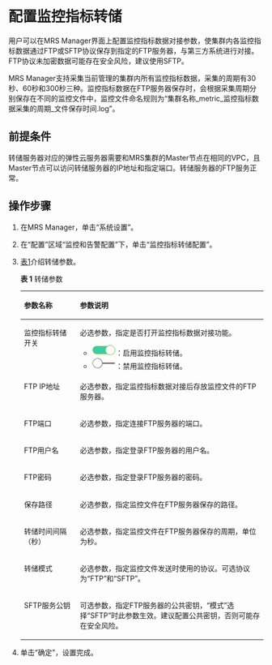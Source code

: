 # 配置监控指标转储<a name="ZH-CN_TOPIC_0035209602"></a>

用户可以在MRS Manager界面上配置监控指标数据对接参数，使集群内各监控指标数据通过FTP或SFTP协议保存到指定的FTP服务器，与第三方系统进行对接。FTP协议未加密数据可能存在安全风险，建议使用SFTP。

MRS Manager支持采集当前管理的集群内所有监控指标数据，采集的周期有30秒、60秒和300秒三种。监控指标数据在FTP服务器保存时，会根据采集周期分别保存在不同的监控文件中，监控文件命名规则为“集群名称\_metric\_监控指标数据采集的周期\_文件保存时间.log”。

## 前提条件<a name="section2983909112539"></a>

转储服务器对应的弹性云服务器需要和MRS集群的Master节点在相同的VPC，且Master节点可以访问转储服务器的IP地址和指定端口。转储服务器的FTP服务正常。

## 操作步骤<a name="section29057994114859"></a>

1.  在MRS Manager，单击“系统设置”。
2.  在“配置”区域“监控和告警配置”下，单击“监控指标转储配置”。
3.  [表1](#table50198556114935)介绍转储参数。

    **表 1**  转储参数

    <a name="table50198556114935"></a>
    <table><thead align="left"><tr id="row43176547114935"><th class="cellrowborder" valign="top" width="23%" id="mcps1.2.3.1.1"><p id="p7639382114935"><a name="p7639382114935"></a><a name="p7639382114935"></a>参数名称</p>
    </th>
    <th class="cellrowborder" valign="top" width="77%" id="mcps1.2.3.1.2"><p id="p14810243114935"><a name="p14810243114935"></a><a name="p14810243114935"></a>参数说明</p>
    </th>
    </tr>
    </thead>
    <tbody><tr id="row24177140192429"><td class="cellrowborder" valign="top" width="23%" headers="mcps1.2.3.1.1 "><p id="p12191356192429"><a name="p12191356192429"></a><a name="p12191356192429"></a>监控指标转储开关</p>
    </td>
    <td class="cellrowborder" valign="top" width="77%" headers="mcps1.2.3.1.2 "><p id="p47975764192429"><a name="p47975764192429"></a><a name="p47975764192429"></a>必选参数，指定是否打开监控指标数据对接功能。</p>
    <a name="ul39695732171458"></a><a name="ul39695732171458"></a><ul id="ul39695732171458"><li><a name="image33618483162558"></a><a name="image33618483162558"></a><span><img id="image33618483162558" src="figures/zh-cn_image_0080651950.png"></span>：启用监控指标转储。</li><li><a name="image27089413162614"></a><a name="image27089413162614"></a><span><img id="image27089413162614" src="figures/zh-cn_image_0080651952.png"></span>：禁用监控指标转储。</li></ul>
    </td>
    </tr>
    <tr id="row58779024114935"><td class="cellrowborder" valign="top" width="23%" headers="mcps1.2.3.1.1 "><p id="p63480485114935"><a name="p63480485114935"></a><a name="p63480485114935"></a>FTP IP地址</p>
    </td>
    <td class="cellrowborder" valign="top" width="77%" headers="mcps1.2.3.1.2 "><p id="p41645675114935"><a name="p41645675114935"></a><a name="p41645675114935"></a>必选参数，指定监控指标数据对接后存放监控文件的FTP服务器。</p>
    </td>
    </tr>
    <tr id="row39266760114935"><td class="cellrowborder" valign="top" width="23%" headers="mcps1.2.3.1.1 "><p id="p26490969114935"><a name="p26490969114935"></a><a name="p26490969114935"></a>FTP端口</p>
    </td>
    <td class="cellrowborder" valign="top" width="77%" headers="mcps1.2.3.1.2 "><p id="p65393776114935"><a name="p65393776114935"></a><a name="p65393776114935"></a>必选参数，指定连接FTP服务器的端口。</p>
    </td>
    </tr>
    <tr id="row51673072114935"><td class="cellrowborder" valign="top" width="23%" headers="mcps1.2.3.1.1 "><p id="p24769288114935"><a name="p24769288114935"></a><a name="p24769288114935"></a>FTP用户名</p>
    </td>
    <td class="cellrowborder" valign="top" width="77%" headers="mcps1.2.3.1.2 "><p id="p60155288114935"><a name="p60155288114935"></a><a name="p60155288114935"></a>必选参数，指定登录FTP服务器的用户名。</p>
    </td>
    </tr>
    <tr id="row4526685114935"><td class="cellrowborder" valign="top" width="23%" headers="mcps1.2.3.1.1 "><p id="p31117205114935"><a name="p31117205114935"></a><a name="p31117205114935"></a>FTP密码</p>
    </td>
    <td class="cellrowborder" valign="top" width="77%" headers="mcps1.2.3.1.2 "><p id="p37465690114935"><a name="p37465690114935"></a><a name="p37465690114935"></a>必选参数，指定登录FTP服务器的密码。</p>
    </td>
    </tr>
    <tr id="row1646892114935"><td class="cellrowborder" valign="top" width="23%" headers="mcps1.2.3.1.1 "><p id="p66289455114935"><a name="p66289455114935"></a><a name="p66289455114935"></a>保存路径</p>
    </td>
    <td class="cellrowborder" valign="top" width="77%" headers="mcps1.2.3.1.2 "><p id="p736754114935"><a name="p736754114935"></a><a name="p736754114935"></a>必选参数，指定监控文件在FTP服务器保存的路径。</p>
    </td>
    </tr>
    <tr id="row6630787114935"><td class="cellrowborder" valign="top" width="23%" headers="mcps1.2.3.1.1 "><p id="p222857114935"><a name="p222857114935"></a><a name="p222857114935"></a>转储时间间隔（秒）</p>
    </td>
    <td class="cellrowborder" valign="top" width="77%" headers="mcps1.2.3.1.2 "><p id="p18051493114935"><a name="p18051493114935"></a><a name="p18051493114935"></a>必选参数，指定监控文件在FTP服务器保存的周期，单位为秒。</p>
    </td>
    </tr>
    <tr id="row28245709114935"><td class="cellrowborder" valign="top" width="23%" headers="mcps1.2.3.1.1 "><p id="p6201122114935"><a name="p6201122114935"></a><a name="p6201122114935"></a>转储模式</p>
    </td>
    <td class="cellrowborder" valign="top" width="77%" headers="mcps1.2.3.1.2 "><p id="p32528896114935"><a name="p32528896114935"></a><a name="p32528896114935"></a>必选参数，指定监控文件发送时使用的协议。可选协议为“FTP”和“SFTP”。</p>
    </td>
    </tr>
    <tr id="row24324609114935"><td class="cellrowborder" valign="top" width="23%" headers="mcps1.2.3.1.1 "><p id="p24136318114935"><a name="p24136318114935"></a><a name="p24136318114935"></a>SFTP服务公钥</p>
    </td>
    <td class="cellrowborder" valign="top" width="77%" headers="mcps1.2.3.1.2 "><p id="p8884760114935"><a name="p8884760114935"></a><a name="p8884760114935"></a>可选参数，指定FTP服务器的公共密钥，“模式”选择“SFTP”时此参数生效。建议配置公共密钥，否则可能存在安全风险。</p>
    </td>
    </tr>
    </tbody>
    </table>

4.  单击“确定”，设置完成。

